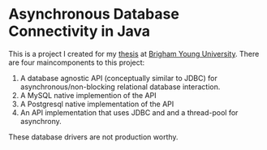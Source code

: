 # Asynchronous Database Connectivity in Java

This is a project I created for my [thesis](http://scholarsarchive.byu.edu/cgi/viewcontent.cgi?article=3386&context=etd)
at [Brigham Young University](http://byu.edu). There are four maincomponents to this project:

1. A database agnostic API (conceptually similar to JDBC) for asynchronous/non-blocking relational database interaction.
2. A MySQL native implemention of the API
3. A Postgresql native implementation of the API
4. An API implementation that uses JDBC and and a thread-pool for asynchrony.

These database drivers are not production worthy.
